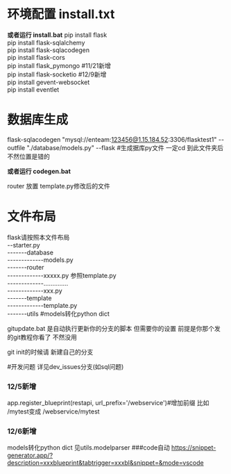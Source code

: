 # 环境配置 install.txt 
**或者运行 install.bat**
pip install flask  
pip install flask-sqlalchemy  
pip install flask-sqlacodegen  
pip install flask-cors  
pip install flask_pymongo #11/21新增  
pip install flask-socketio #12/9新增  
pip install gevent-websocket  
pip install eventlet  

# 数据库生成
flask-sqlacodegen "mysql://enteam:123456@1.15.184.52:3306/flasktest1"  --outfile "./database/models.py" --flask 
#生成据库py文件 一定cd 到此文件夹后 不然位置是错的

**或者运行 codegen.bat**

router 放置 template.py修改后的文件  

# 文件布局
flask请按照本文件布局  
--starter.py  
-------database  
-------------models.py  
-------router  
-------------xxxxx.py 参照template.py  
-------------..............  
-------------xxx.py  
-------template  
-------------template.py  
-------utils #models转化python dict  


gitupdate.bat 是自动执行更新你的分支的脚本 但需要你的设置 前提是你那个发的git教程你看了 不然没用

git init的时候请 新建自己的分支

#开发问题
详见dev_issues分支(如sql问题)


### 12/5新增
app.register_blueprint(restapi, url_prefix='/webservice')#增加前缀 比如 /mytest变成 /webservice/mytest
### 12/6新增
models转化python dict 见utils.modelparser
###code自动
https://snippet-generator.app/?description=xxxblueprint&tabtrigger=xxxbl&snippet=&mode=vscode

